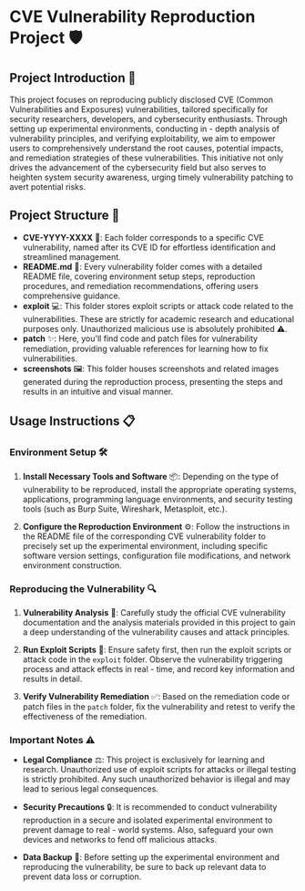 # CVE Vulnerability Reproduction Project 🛡️

## Project Introduction 🌟

This project focuses on reproducing publicly disclosed CVE (Common Vulnerabilities and Exposures) vulnerabilities, tailored specifically for security researchers, developers, and cybersecurity enthusiasts. Through setting up experimental environments, conducting in - depth analysis of vulnerability principles, and verifying exploitability, we aim to empower users to comprehensively understand the root causes, potential impacts, and remediation strategies of these vulnerabilities. This initiative not only drives the advancement of the cybersecurity field but also serves to heighten system security awareness, urging timely vulnerability patching to avert potential risks.


## Project Structure 📁

*   **CVE-YYYY-XXXX** 🧾: Each folder corresponds to a specific CVE vulnerability, named after its CVE ID for effortless identification and streamlined management.
*   **README.md** 📃: Every vulnerability folder comes with a detailed README file, covering environment setup steps, reproduction procedures, and remediation recommendations, offering users comprehensive guidance.
*   **exploit** 💻: This folder stores exploit scripts or attack code related to the vulnerabilities. These are strictly for academic research and educational purposes only. Unauthorized malicious use is absolutely prohibited ⚠️.
*   **patch** ✨: Here, you'll find code and patch files for vulnerability remediation, providing valuable references for learning how to fix vulnerabilities.
*   **screenshots** 🖼️: This folder houses screenshots and related images generated during the reproduction process, presenting the steps and results in an intuitive and visual manner.


## Usage Instructions 📋

### Environment Setup 🛠️&#xA;

1.  **Install Necessary Tools and Software** 📦: Depending on the type of vulnerability to be reproduced, install the appropriate operating systems, applications, programming language environments, and security testing tools (such as Burp Suite, Wireshark, Metasploit, etc.).

2.  **Configure the Reproduction Environment** ⚙️: Follow the instructions in the README file of the corresponding CVE vulnerability folder to precisely set up the experimental environment, including specific software version settings, configuration file modifications, and network environment construction.

### Reproducing the Vulnerability 🔍&#xA;

1.  **Vulnerability Analysis** 📖: Carefully study the official CVE vulnerability documentation and the analysis materials provided in this project to gain a deep understanding of the vulnerability causes and attack principles.

2.  **Run Exploit Scripts** 🚀: Ensure safety first, then run the exploit scripts or attack code in the `exploit` folder. Observe the vulnerability triggering process and attack effects in real - time, and record key information and results in detail.

3.  **Verify Vulnerability Remediation** ✅: Based on the remediation code or patch files in the `patch` folder, fix the vulnerability and retest to verify the effectiveness of the remediation.

### Important Notes ⚠️&#xA;

*   **Legal Compliance** ⚖️: This project is exclusively for learning and research. Unauthorized use of exploit scripts for attacks or illegal testing is strictly prohibited. Any such unauthorized behavior is illegal and may lead to serious legal consequences.

*   **Security Precautions** 🔒: It is recommended to conduct vulnerability reproduction in a secure and isolated experimental environment to prevent damage to real - world systems. Also, safeguard your own devices and networks to fend off malicious attacks.

*   **Data Backup** 💾: Before setting up the experimental environment and reproducing the vulnerability, be sure to back up relevant data to prevent data loss or corruption.
